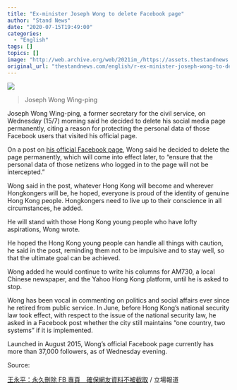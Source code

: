 ```yaml
---
title: "Ex-minister Joseph Wong to delete Facebook page"
author: "Stand News"
date: "2020-07-15T19:49:00"
categories:
  - "English"
tags: []
topics: []
image: "http://web.archive.org/web/2021im_/https://assets.thestandnews.com/media/photos/13914138_10154273920121422_4444294408936380161_o_lMMpw_1200x0_g8RqS.png"
original_url: "thestandnews.com/english/r-ex-minister-joseph-wong-to-delete-facebook-page"
---
```

![](http://web.archive.org/web/2021im_/https://assets.thestandnews.com/media/photos/13914138_10154273920121422_4444294408936380161_o_lMMpw_1200x0_g8RqS.png)
> Joseph Wong Wing-ping

Joseph Wong Wing-ping, a former secretary for the civil service, on Wednesday (15/7) morning said he decided to delete his social media page permanently, citing a reason for protecting the personal data of those Facebook users that visited his official page.

On a post on [his official Facebook page](http://web.archive.org/web/20210929050926/http://www.facebook.com/JosephWWP), Wong said he decided to delete the page permanently, which will come into effect later, to “ensure that the personal data of those netizens who logged in to the page will not be intercepted.”

Wong said in the post, whatever Hong Kong will become and wherever Hongkongers will be, he hoped, everyone is proud of the identity of genuine Hong Kong people. Hongkongers need to live up to their conscience in all circumstances, he added.

He will stand with those Hong Kong young people who have lofty aspirations, Wong wrote.

He hoped the Hong Kong young people can handle all things with caution, he said in the post, reminding them not to be impulsive and to stay well, so that the ultimate goal can be achieved.

Wong added he would continue to write his columns for AM730, a local Chinese newspaper, and the Yahoo Hong Kong platform, until he is asked to stop.

Wong has been vocal in commenting on politics and social affairs ever since he retired from public service. In June, before Hong Kong’s national security law took effect, with respect to the issue of the national security law, he asked in a Facebook post whether the city still maintains “one country, two systems” if it is implemented.

Launched in August 2015, Wong’s official Facebook page currently has more than 37,000 followers, as of Wednesday evening.

Source:

[王永平：永久刪除 FB 專頁　確保網友資料不被截取](http://web.archive.org/web/20210929050926/https://www.thestandnews.com/politics/%E7%8E%8B%E6%B0%B8%E5%B9%B3-%E6%B0%B8%E4%B9%85%E5%88%AA%E9%99%A4-fb-%E5%B0%88%E9%A0%81-%E7%A2%BA%E4%BF%9D%E7%B6%B2%E5%8F%8B%E5%80%8B%E4%BA%BA%E8%B3%87%E6%96%99%E4%B8%8D%E8%A2%AB%E6%88%AA%E5%8F%96/?fbclid=IwAR3ozfEOtihY_STqZ_XW5O7leNzJKDUGBDxTD3iywKnPfDmCPN60k-yiwOE) / 立場報道